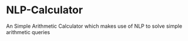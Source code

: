 # NLP-Calculator
An Simple Arithmetic Calculator which makes use of NLP to solve simple arithmetic queries
